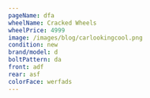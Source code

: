 ```yaml
---
pageName: dfa
wheelName: Cracked Wheels
wheelPrice: 4999
image: /images/blog/carlookingcool.png
condition: new
brand/model: d
boltPattern: da
front: adf
rear: asf
colorFace: werfads
---
```

